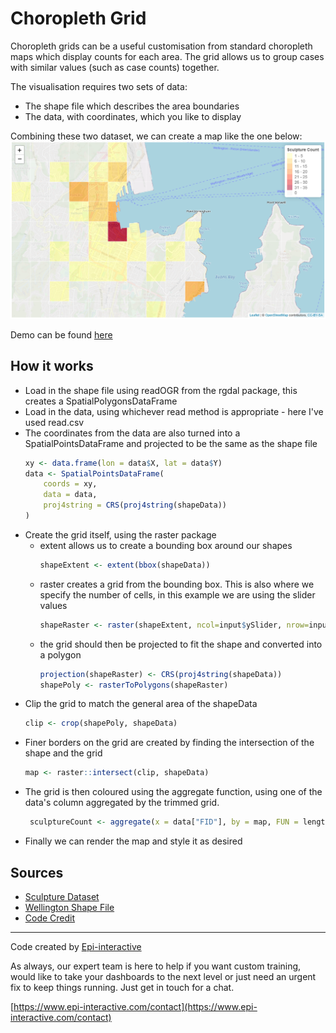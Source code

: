 # Choropleth Grid

Choropleth grids can be a useful customisation from standard choropleth maps which display counts for each area. The grid allows us to  group cases with similar values (such as case counts) together.

The visualisation requires two sets of data:
- The shape file which describes the area boundaries
- The data, with coordinates, which you like to display

Combining these two dataset, we can create a map like the one below:
![Choropleth Grid](https://github.com/epi-interactive/choropleth_grid/blob/master/choropleth_image.PNG)

Demo can be found [here](https://shiny.epi-interactive.com/apps/choropleth_grid/)

## How it works
- Load in the shape file using readOGR from the rgdal package, this creates a SpatialPolygonsDataFrame 
- Load in the data, using whichever read method is appropriate - here I've used read.csv
- The coordinates from the data are also turned into a SpatialPointsDataFrame and projected to be the same as the shape file
    ``` r
    xy <- data.frame(lon = data$X, lat = data$Y)
    data <- SpatialPointsDataFrame(
        coords = xy,
        data = data,
        proj4string = CRS(proj4string(shapeData))
    )
    ```
- Create the grid itself, using the raster package 
	- extent allows us to create a bounding box around our shapes
	    ``` r 
        shapeExtent <- extent(bbox(shapeData)) 
         ```
	- raster creates a grid from the bounding box. This is also where we specify the number of cells, in this example we are using the slider values
	    ``` r 
        shapeRaster <- raster(shapeExtent, ncol=input$ySlider, nrow=input$xSlider) 
        ```
	- the grid should then be projected to fit the shape and converted into a polygon
	    ``` r 
        projection(shapeRaster) <- CRS(proj4string(shapeData))
        shapePoly <- rasterToPolygons(shapeRaster)
        ```
- Clip the grid to match the general area of the shapeData
    ``` r 
    clip <- crop(shapePoly, shapeData)
    ```
- Finer borders on the grid are created by finding the intersection of the shape and the grid
    ``` r 
    map <- raster::intersect(clip, shapeData)
    ```
- The grid is then coloured using the aggregate function, using one of the data's column aggregated by the trimmed grid. 
    ``` r 
     sculptureCount <- aggregate(x = data["FID"], by = map, FUN = length)
    ```
- Finally we can render the map and style it as desired
 
## Sources
- [Sculpture Dataset](https://data-wcc.opendata.arcgis.com/datasets/wellington-city-sculptures)
- [Wellington Shape File](https://data-wcc.opendata.arcgis.com/datasets/wellington-city-council-boundary)
- [Code Credit](https://hautahi.com/rmaps)




---

Code created by [Epi-interactive](https://www.epi-interactive.com) 

As always, our expert team is here to help if you want custom training, would like to take your dashboards to the next level or just need an urgent fix to keep things running. Just get in touch for a chat.

[https://www.epi-interactive.com/contact](https://www.epi-interactive.com/contact)
